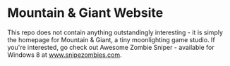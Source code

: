 Mountain &amp; Giant Website
======

This repo does not contain anything outstandingly interesting - it is simply the homepage for 
Mountain & Giant, a tiny moonlighting game studio. If you're interested, go check out Awesome
Zombie Sniper - available for Windows 8 at www.snipezombies.com.